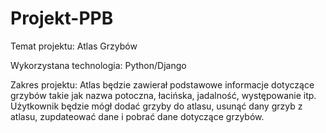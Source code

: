 # Projekt-PPB

Temat projektu: Atlas Grzybów

Wykorzystana technologia: Python/Django

Zakres projektu:
Atlas będzie zawierał podstawowe informacje dotyczące grzybów takie jak nazwa potoczna, łacińska, jadalność, występowanie itp.
Użytkownik będzie mógł dodać grzyby do atlasu, usunąć dany grzyb z atlasu, zupdateować dane i pobrać dane dotyczące grzybów.
